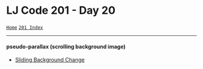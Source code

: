 # LJ Code 201 - Day 20
<a href="../README.md">`Home`</a>
<a href="201_README.md">`201 Index`</a>
<hr>

#### pseudo-parallax (scrolling background image)
- <a href='https://codepen.io/snobeard/pen/YrJxaw'>Sliding Background Change</a>
